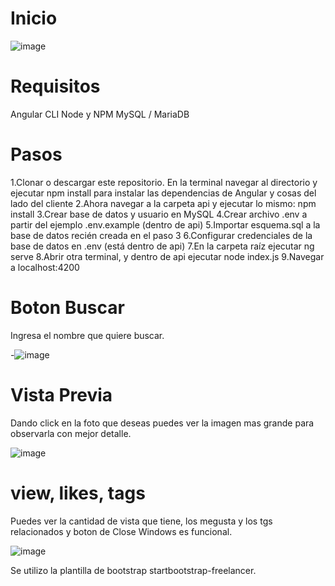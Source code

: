 # Inicio
![image](https://user-images.githubusercontent.com/47337644/119894036-b788cb00-bf01-11eb-97b0-a2e76759827b.png)

# Requisitos
Angular CLI
Node y NPM
MySQL / MariaDB

# Pasos
1.Clonar o descargar este repositorio. En la terminal navegar al directorio y ejecutar npm install para instalar las dependencias de Angular y cosas del lado del cliente
2.Ahora navegar a la carpeta api y ejecutar lo mismo: npm install
3.Crear base de datos y usuario en MySQL
4.Crear archivo .env a partir del ejemplo .env.example (dentro de api)
5.Importar esquema.sql a la base de datos recién creada en el paso 3
6.Configurar credenciales de la base de datos en .env (está dentro de api)
7.En la carpeta raíz ejecutar ng serve
8.Abrir otra terminal, y dentro de api ejecutar node index.js
9.Navegar a localhost:4200

# Boton Buscar

Ingresa el nombre que quiere buscar.

-![image](https://user-images.githubusercontent.com/47337644/119894483-472e7980-bf02-11eb-9e28-6665f06820d3.png)
 
 # Vista Previa
 
 Dando click en la foto que deseas puedes ver la imagen mas grande para observarla con mejor detalle.
 
 ![image](https://user-images.githubusercontent.com/47337644/119894598-6927fc00-bf02-11eb-88ca-561a5f138f48.png)

# view, likes, tags 

Puedes ver la cantidad de vista que tiene, los megusta y los tgs relacionados y boton de Close Windows es funcional.

![image](https://user-images.githubusercontent.com/47337644/119894775-a4c2c600-bf02-11eb-85f7-c4642810e2bc.png)

Se utilizo la plantilla de bootstrap startbootstrap-freelancer.


